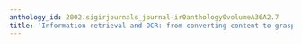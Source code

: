 ```yaml
---
anthology_id: 2002.sigirjournals_journal-ir0anthology0volumeA36A2.7
title: 'Information retrieval and OCR: from converting content to grasping meaning'
---
```

